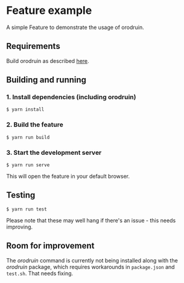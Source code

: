 # Feature example

A simple Feature to demonstrate the usage of orodruin.

## Requirements

Build orodruin as described [here](../README.md).

## Building and running

### 1. Install dependencies (including orodruin)

```
$ yarn install
```

### 2. Build the feature

```
$ yarn run build
```

### 3. Start the development server

```
$ yarn run serve
```

This will open the feature in your default browser.

## Testing

```
$ yarn run test
```

Please note that these may well hang if there's an issue - this needs improving.

## Room for improvement

The _orodruin_ command is currently not being installed along with the
_orodruin_ package, which requires workarounds in `package.json` and
`test.sh`. That needs fixing.
